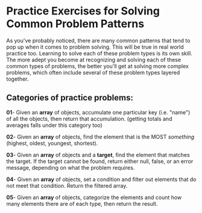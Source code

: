 # Practice Exercises for Solving Common Problem Patterns

As you've probably noticed, there are many common patterns that tend to pop up when it comes to problem solving. This will be true in real world practice too. Learning to solve each of these problem types is its own skill. The more adept you become at recognizing and solving each of these common types of problems, the better you'll get at solving more complex problems, which often include several of these problem types layered together.

## Categories of practice problems:

**01**- Given an **array** of objects, accumulate one particular key (i.e. "name") of all the objects, then return that accumulation. (getting totals and averages falls under this category too)

**02**- Given an **array** of objects, find the element that is the MOST _something_ (highest, oldest, youngest, shortest).

**03**- Given an **array** of objects and a **target**, find the element that matches the target. If the target cannot be found, return either null, false, or an error message, depending on what the problem requires.

**04**- Given an **array** of objects, set a condition and filter out elements that do not meet that condition. Return the filtered array.

**05**- Given an **array** of objects, categorize the elements and count how many elements there are of each type, then return the result.
